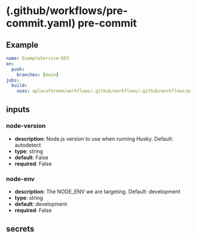# (.github/workflows/pre-commit.yaml) pre-commit

## Example

```yaml
name: ExampleService-DEV
on:
  push:
    branches: [main]
jobs:
  build:
    uses: aplaceformom/workflows/.github/workflows/.github/workflows/pre-commit.yaml@main
```

## inputs

### node-version

- **description**: Node.js version to use when running Husky. Default: autodetect
- **type**: string
- **default**: False
- **required**: False

### node-env

- **description**: The NODE_ENV we are targeting. Default: development
- **type**: string
- **default**: development
- **required**: False

## secrets
